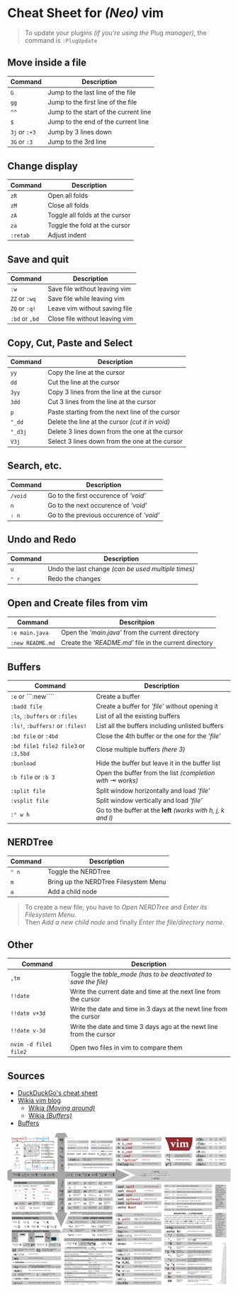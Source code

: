 <!--
Author: Alexandre Ducobu
Date: Ven 12 jan 2018 19:14:14 CET
-->

# Cheat Sheet for _(Neo)_ vim

> To update your plugins _(if you're using the_ Plug _manager)_, the command is ```:PlugUpdate```

## Move inside a file

| Command               | Description                           |
|-----------------------|---------------------------------------|
| ```G```               | Jump to the last line of the file     |
| ```gg```              | Jump to the first line of the file    |
| ```^^```              | Jump to the start of the current line |
| ```$```               | Jump to the end of the current line   |
| ```3j``` or ```:+3``` | Jump by 3 lines down                  |
| ```3G``` or ```:3```  | Jump to the 3rd line                  |

## Change display

| Command      | Description                    |
|--------------|--------------------------------|
| ```zR```     | Open all folds                 |
| ```zM```     | Close all folds                |
| ```zA```     | Toggle all folds at the cursor |
| ```za```     | Toggle the fold at the cursor  |
| ```:retab``` | Adjust indent                  |

## Save and quit

| Command                | Description                    |
|------------------------|--------------------------------|
| ```:w```               | Save file without leaving vim  |
| ```ZZ``` or ```:wq```  | Save file while leaving vim    |
| ```ZQ``` or ```:q!```  | Leave vim without saving file  |
| ```:bd``` or ```,bd``` | Close file without leaving vim |

## Copy, Cut, Paste and Select

| Command     | Description                                      |
|-------------|--------------------------------------------------|
| ```yy```    | Copy the line at the cursor                      |
| ```dd```    | Cut the line at the cursor                       |
| ```3yy```   | Copy 3 lines from the line at the cursor         |
| ```3dd```   | Cut 3 lines from the line at the cursor          |
| ````p````   | Paste starting from the next line of the cursor  |
| ```"_dd```  | Delete the line at the cursor _(cut it in void)_ |
| ```"_d3j``` | Delete 3 lines down from the one at the cursor   |
| ```V3j```   | Select 3 lines down from the one at the cursor   |

## Search, etc.

| Command     | Description                              |
|-------------|------------------------------------------|
| ```/void``` | Go to the first occurence of _'void'_    |
| ```n```     | Go to the next occurence of _'void'_     |
| ```⇧ n```   | Go to the previous occurence of _'void'_ |

## Undo and Redo

| Command   | Description                                         |
|-----------|-----------------------------------------------------|
| ```u```   | Undo the last change _(can be used multiple times)_ |
| ```⌃ r``` | Redo the changes                                    |

## Open and Create files from vim

| Command              | Descritpion                                            |
|----------------------|--------------------------------------------------------|
| ```:e main.java```   | Open the _'main.java'_ from the current directory      |
| ```:new README.md``` | Create the _'README.md'_ file in the current directory |

## Buffers

| Command                                      | Description                                                   |
|----------------------------------------------|---------------------------------------------------------------|
| ```:e``` or ```:new````                      | Create a buffer                                               |
| ```:badd file```                             | Create a buffer for _'file'_ without opening it               |
| ```:ls```, ```:buffers``` or ```:files```    | List of all the existing buffers                              |
| ```:ls!```, ```:buffers!``` or ```:files!``` | List all the buffers including unlisted buffers               |
| ```:bd file``` or ```:4bd```                 | Close the 4th buffer or the one for the _'file'_              |
| ```:bd file1 file2 file3``` or ```:3,5bd```  | Close multiple buffers _(here 3)_                             |
| ```:bunload```                               | Hide the buffer but leave it in the buffer list               |
| ```:b file``` or ```:b 3```                  | Open the buffer from the list _(completion with_ ⇥ _works)_   |
| ```:split file```                            | Split window horizontally and load _'file'_                   |
| ```:vsplit file```                           | Split window vertically and load _'file'_                     |
| ```:⌃ w h```                                 | Go to the buffer at the **left** _(works with h, j, k and l)_ |

## NERDTree

| Command   | Description                           |
|-----------|---------------------------------------|
| ```⌃ n``` | Toggle the NERDTree                   |
| ```m```   | Bring up the NERDTree Filesystem Menu |
| ```a```   | Add a child node                      |

> To create a new file, you have to _Open NERDTree_ and _Enter its Filesystem Menu_.  
> Then _Add a new child node_ and finally _Enter the file/directory name_.

## Other

| Command                   | Description                                                         |
|---------------------------|---------------------------------------------------------------------|
| ```,tm```                 | Toggle the _table_mode_ _(has to be deactivated to save the file)_  |
| ```!!date```              | Write the current date and time at the next line from the cursor    |
| ```!!date v+3d```         | Write the date and time in 3 days at the newt line from the cursor  |
| ```!!date v-3d```         | Write the date and time 3 days ago at the newt line from the cursor |
| ```nvim -d file1 file2``` | Open two files in vim to compare them                               |

## Sources
- [DuckDuckGo's cheat sheet](https://duckduckgo.com/?q=vim+cheat+sheet&t=osx&iax=cheatsheet&ia=cheatsheet#)
- [Wikia vim blog](http://vim.wikia.com)
    - [Wikia _(Moving around)_](http://vim.wikia.com/wiki/Moving_around)
    - [Wikia _(Buffers)_](http://vim.wikia.com/wiki/Vim_buffer_FAQ)
- [Buffers](https://www.cs.oberlin.edu/~kuperman/help/vim/windows.html)

![CheatSheet](Vim.png "Cheat Sheet")

